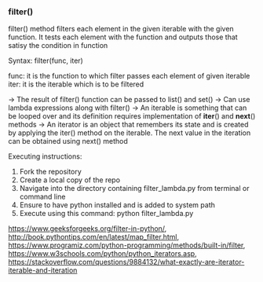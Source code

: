 ### filter()

filter() method filters each element in the given iterable with the given function. It tests each element with the function and outputs those that satisy the condition in function

Syntax: filter(func, iter)

func: it is the function to which filter passes each element of given iterable
iter: it is the iterable which is to be filtered

-> The result of filter() function can be passed to list() and set()
-> Can use lambda expressions along with filter()
-> An iterable is something that can be looped over and its definition requires implementation of __iter__() and __next__() methods
-> An iterator is an object that remembers its state and is created by applying the iter() method on the iterable. The next value in the iteration can be obtained using next() method

Executing instructions: 
1) Fork the repository
2) Create a local copy of the repo
3) Navigate into the directory containing filter_lambda.py from terminal or command line
4) Ensure to have python installed and is added to system path
5) Execute using this command: python filter_lambda.py


https://www.geeksforgeeks.org/filter-in-python/, http://book.pythontips.com/en/latest/map_filter.html, https://www.programiz.com/python-programming/methods/built-in/filter, https://www.w3schools.com/python/python_iterators.asp, https://stackoverflow.com/questions/9884132/what-exactly-are-iterator-iterable-and-iteration